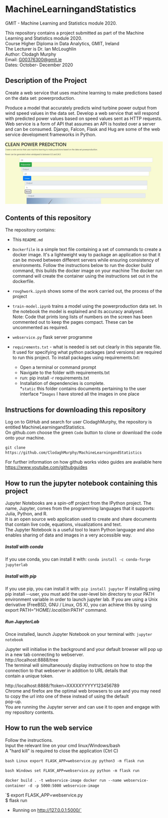 # MachineLearningandStatistics
GMIT - Machine Learning and Statistics module 2020. <br>


This repository contains a project submitted as part of the Machine Learning and Statistics module 2020.<br>
Course Higher Diploma in Data Analytics, GMIT, Ireland<br>
The Lecturer is Dr. Ian McLoughlin<br>
Author: Clodagh Murphy<br>
Email: G00376300@gmit.ie<br>
Dates: October- December 2020<br>

## Description of the Project
Create a web service that uses machine learning to make predictions based on the data set: powerproduction. 

Produce a model that accurately predicts wind turbine power output from wind speed values in the data set. 
Develop a web service that will respond with predicted power values based on speed values sent as HTTP requests.
Web service is a form of API that assumes an API is hosted over a server and can be consumed.
Django, Falcon, Flask and Hug are some of the web service development frameworks in Python.

![](./Images/GUI.jpg)

## Contents of this repository
The repository contains:
* This `README.md` 
* `Dockerfile` is a simple text file containing a set of commands to create a docker image.
   It's a lightweight way to package an application so that it can be moved between different servers while ensuring consistency of environments.
   Follow the instructions below to run the docker build command, this builds the docker image on your machine
   The docker run command will create the container using the instructions set out in the dockerfile.
* `roughwork.ipynb` shows some of the work carried out, the process of the project
* `train-model.ipynb` trains a model using the powerproduction data set. In the notebook the model is explained and its accuracy analysed.<br>
Note: Code that prints long lists of numbers on the screen has been commented out to keep the pages compact.
These can be uncommented as required.
* `webservice.py` flask server programme
* `requirements.txt` - what is needed is set out clearly in this separate file. 
It used for specifying what python packages (and versions) are required to run this project. 
To install packages using requirements.txt:

    - Open a terminal or command prompt<br>
    - Navigate to the folder with requirements.txt<br>
    - run: pip install -r requirements.txt<br>
    - Installation of dependencies is complete.<br>
*`static` this folder contains documents pertaining to the user interface
*`Images` I have stored all the images in one place




## Instructions for downloading this repository
Log on to GitHub and search for user ClodaghMurphy, the repository is entitled MachineLearningandStatistics.<br>
On github.com choose the green `Code` button to clone or download the code onto your machine.<br>
```
git clone https://github.com/ClodaghMurphy/MachineLearningandStatistics
```
For further information on how github works video guides are available here https://www.youtube.com/githubguides<br>

## How to run the jupyter notebook containing this project 
Jupyter Notebooks are a spin-off project from the IPython project. The name, Jupyter, comes from the programming languages that it supports: Julia, Python, and R.<br>
It is an open source web application used to create and share documents that contain live code, equations, visualizations and text.<br>
The Jupyter Notebook is a useful tool to learn Python language and also enables sharing of data and images in a very accessible way.<br>

##### Install with conda
If you use conda, you can install it with:
`conda install -c conda-forge jupyterlab`
##### Install with pip
If you use pip, you can install it with:
`pip install jupyter`
If installing using pip install --user, you must add the user-level bin directory to your PATH environment variable in order to launch jupyter lab. If you are using a Unix derivative (FreeBSD, GNU / Linux, OS X), you can achieve this by using export PATH="$HOME/.local/bin:$PATH" command.

##### Run JupyterLab
Once installed, launch Jupyter Notebook on your terminal with:
`jupyter notebook`


Jupyter will initialise in the background and your default browser will pop up in a new tab connecting to webserver.<br> http://localhost:8888/tree<br>
The terminal will simultaneously display instructions on how to stop the connection to that webserver in addition to URL details that <br>contain a unique token.<br>

http://localhost:8888/?token=XXXXXYYYYY123456789<br>
Chrome and firefox are the optimal web browsers to use and you may need to copy the url into one of these instead of using the default<br> pop-up.<br>
You are running the Jupyter server and can use it to open and engage with my repository contents.<br>



## How to run the web service

Follow the instructions.<br>
Input the relevant line on your cmd linux/Windows/bash<br>
A "hard kill" is required to close the application (Ctrl C)<br>

`bash Linux
export FLASK_APP=webservice.py
python3 -m flask run`


`bash Windows
set FLASK_APP=webservice.py
python -m flask run`


`docker build . -t webservice-image
docker run --name webservice-container -d -p 5000:5000 webservice-image`

`$ export FLASK_APP=webservice.py<br>
$ flask run<br>
 * Running on http://127.0.0.1:5000/`


